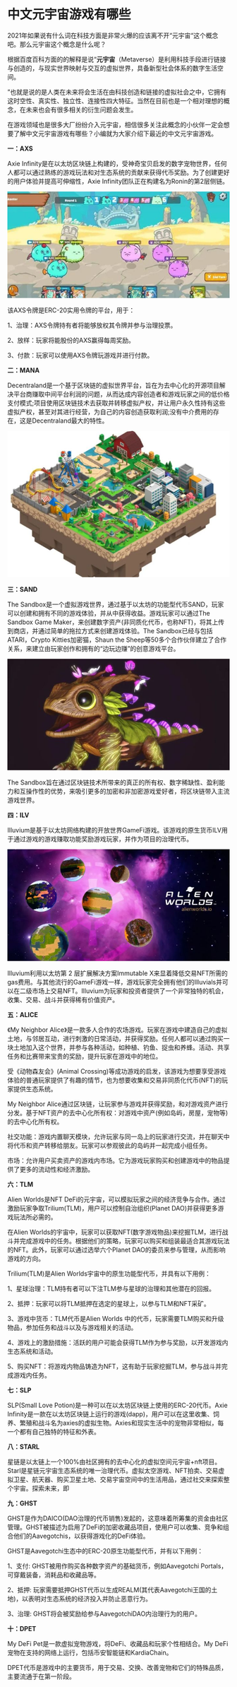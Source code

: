 # 中文元宇宙游戏有哪些



2021年如果说有什么词在科技方面是非常火爆的应该离不开“元宇宙“这个概念吧。那么元宇宙这个概念是什么呢？

根据百度百科方面的的解释是说“**元宇宙**（Metaverse）是利用科技手段进行链接与创造的，与现实世界映射与交互的虚拟世界，具备新型社会体系的数字生活空间。

”也就是说的是人类在未来将会生活在由科技创造和链接的虚拟社会之中，它拥有这时空性、真实性、独立性、连接性四大特征。当然在目前也是一个相对理想的概念，在未来也会有很多相关的衍生问题会发生。

在游戏领域也是很多大厂纷纷介入元宇宙，相信很多关注此概念的小伙伴一定会想要了解中文元宇宙游戏有哪些？小编就为大家介绍下最近的中文元宇宙游戏。



**一：AXS** 

Axie Infinity是在以太坊区块链上构建的，受神奇宝贝启发的数字宠物世界，任何人都可以通过熟练的游戏玩法和对生态系统的贡献来获得代币奖励。为了创建更好的用户体验并提高可伸缩性，Axie Infinity团队正在构建名为Ronin的第2层侧链。

![axs游戏](axs.jpg)



该AXS令牌是ERC-20实用令牌的平台，用于：

1、治理：AXS令牌持有者将能够放权其令牌并参与治理投票。

2、放样：玩家将能股份的AXS赢得每周奖励。

3、付款：玩家可以使用AXS令牌玩游戏并进行付款。



**二：MANA** 

Decentraland是一个基于区块链的虚拟世界平台，旨在为去中心化的开源项目解决平台商赚取中间平台利润的问题，从而达成内容创造者和游戏玩家之间的低价格支付模式;项目使用区块链技术去获取并转移虚拟产权，并让用户永久性持有这些虚拟产权，甚至对其进行经营，为自己的内容创造获取利润;没有中介费用的存在，这是Decentraland最大的特性。

![mana游戏](mana.jpg) 



**三：SAND** 

The Sandbox是一个虚拟游戏世界，通过基于以太坊的功能型代币SAND，玩家可以创建和拥有不同的游戏体验，并从中获得收益。游戏玩家可以通过The Sandbox Game Maker，来创建数字资产(非同质化代币，也称NFT)，将其上传到商店，并通过简单的拖拉方式来创建游戏体验。The Sandbox已经与包括ATARI，Crypto Kitties加密猫，Shaun the Sheep等50多个合作伙伴建立了合作关系，来建立由玩家创作和拥有的“边玩边赚”的创意游戏平台。

![sand](sand.jpg) 

The Sandbox旨在通过区块链技术所带来的真正的所有权、数字稀缺性、盈利能力和互操作性的优势，来吸引更多的加密和非加密游戏爱好者，将区块链带入主流游戏世界。



**四：ILV** 

Illuvium是基于以太坊网络构建的开放世界GameFi游戏。该游戏的原生货币ILV用于通过游戏的游戏赚取功能奖励游戏玩家，并作为项目的治理代币。

![ilv](ilv.jpg) 

Illuvium利用以太坊第 2 层扩展解决方案Immutable X来显着降低交易NFT所需的gas费用。与其他流行的GameFi游戏一样，游戏玩家完全拥有他们的Illuvials并可以在二级市场上交易NFT。Illuvium为玩家和投资者提供了一个非常独特的机会，收集、交易、战斗并获得稀有价值资产。



**五：ALICE** 

《My Neighbor Alice》是一款多人合作的农场游戏。玩家在游戏中建造自己的虚拟土地，与邻居互动，进行刺激的日常活动，并获得奖励。任何人都可以通过购买一块土地加入这个世界，并参与各种活动，如种植、钓鱼、捉虫和养蜂。活动、共享任务和比赛带来宝贵的奖励，提升玩家在游戏中的地位。

受《动物森友会》(Animal Crossing)等成功游戏的启发，该游戏为想要享受游戏体验的普通玩家提供了有趣的情节，也为想要收集和交易非同质化代币(NFT)的玩家提供生态系统。

My Neighbor Alice通过区块链，让玩家参与游戏并获得奖励，和对游戏资产进行分发。基于NFT资产的去中心化所有权：对游戏中资产(例如岛屿，房屋，宠物等)的去中心化所有权。

社交功能：游戏内置聊天模块，允许玩家与同一岛上的玩家进行交流，并在聊天中将代币和资产转移给朋友。玩家可以参观彼此的岛屿并一起完成小组任务。

市场：允许用户买卖资产的游戏内市场。它为游戏玩家购买和创建游戏中的物品提供了更多的流动性和经济激励。



**六：TLM** 

Alien Worlds是NFT DeFi的元宇宙，可以模拟玩家之间的经济竞争与合作。通过激励玩家争取Trilium(TLM)，用户可以控制自治组织(Planet DAO)并获得更多游戏玩法所必需的。

在Alien Worlds的宇宙中，玩家可以获取NFT(数字游戏物品)来挖掘TLM，进行战斗并完成游戏中的任务。根据他们的策略，玩家可以购买和组装最适合其游戏玩法的NFT。此外，玩家可以通过选举六个Planet DAO的委员来参与管理，从而影响游戏的方向。

Trilium(TLM)是Alien Worlds宇宙中的原生功能型代币，并具有以下用例：

1、星球治理：TLM持有者可以下注TLM参与星球的治理和其他潜在的回报。

2、抵押：玩家可以将TLM抵押在选定的星球上，以参与TLM和NFT采矿。

3、游戏中货币：TLM代币是Alien Worlds 中的代币，玩家需要TLM购买和升级物品，参加任务和战斗以及与游戏相关的活动。

4、游戏上的激励措施：活跃的用户可能会获得TLM作为参与奖励，以开发游戏内生态系统和活动。

5、购买NFT：将游戏内物品铸造为NFT，这有助于玩家挖掘TLM，参与战斗并完成游戏内任务。



**七：SLP** 

SLP(Small Love Potion)是一种可以在以太坊区块链上使用的ERC-20代币。Axie Infinity是一款在以太坊区块链上运行的游戏(dapp)，用户可以在这里收集、饲养、繁殖和战斗名为axies的虚拟生物。Axies和现实生活中的宠物非常相似，每一个都有自己独特的特征和外表。



**八：STARL** 

星链是以太链上一个100%由社区拥有的去中心化的虚拟空间元宇宙+nft项目。Starl是星链元宇宙生态系统的唯一治理代币。虚拟太空游戏、NFT拍卖、交易虚拟卫星、航天器、购买卫星土地、交易宇宙空间中的生活用品，通过社交来探索整个宇宙。探索未来，即



**九：GHST** 

GHST是作为DAICO(DAO治理的代币销售)发起的，这意味着所筹集的资金由社区管理。GHST被描述为启用了DeFi的加密收藏品项目，使用户可以收集、竞争和组合他们的Aavegotchis，以获得游戏化的DeFi体验。

GHST是Aavegotchi生态中的ERC-20原生功能型代币，并有以下用例：

1、支付: GHST被用作购买各种数字资产的基础货币，例如Aavegotchi Portals，可穿戴装备，消耗品和收藏品等。

2、抵押: 玩家需要抵押GHST代币以生成REALM(其代表Aavegotchi王国的土地)，以表明对生态系统的经济投入并防止恶意行为。

3、治理: GHST将会被奖励给参与AavegotchiDAO内治理行为的用户。



**十：DPET** 

My DeFi Pet是一款虚拟宠物游戏，将DeFi、收藏品和玩家个性相结合。My DeFi宠物在支持的网络上运行，包括币安智能链和KardiaChain。

DPET代币是游戏中的主要货币，用于交易、交换、改善宠物和它们的特殊品质，主要流通于在第一阶段。
